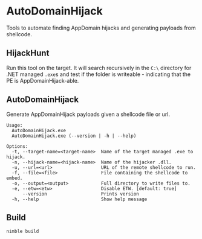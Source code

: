 # AutoDomainHijack
Tools to automate finding AppDomain hijacks and generating payloads from shellcode.

## HijackHunt
Run this tool on the target. It will search recursively in the `C:\` directory for .NET managed `.exe`s and test if the folder is writeable - indicating that the PE is AppDomainHijack-able.

## AutoDomainHijack
Generate AppDomainHijack payloads given a shellcode file or url.

```
Usage:
  AutoDomainHijack.exe
  AutoDomainHijack.exe (--version | -h | --help)

Options:
  -t, --target-name=<target-name>  Name of the target managed .exe to hijack.
  -n, --hijack-name=<hijack-name>  Name of the hijacker .dll.
  -u, --url=<url>                  URL of the remote shellcode to run.
  -f, --file=<file>                File containing the shellcode to embed.
  -o, --output=<output>            Full directory to write files to.
  -e, --etw=<etw>                  Disable ETW. [default: true]
      --version                    Prints version
  -h, --help                       Show help message
```

## Build
`nimble build`